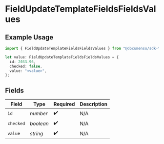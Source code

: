 # FieldUpdateTemplateFieldsFieldsValues

## Example Usage

```typescript
import { FieldUpdateTemplateFieldsFieldsValues } from "@documenso/sdk-typescript/models/operations";

let value: FieldUpdateTemplateFieldsFieldsValues = {
  id: 2033.96,
  checked: false,
  value: "<value>",
};
```

## Fields

| Field              | Type               | Required           | Description        |
| ------------------ | ------------------ | ------------------ | ------------------ |
| `id`               | *number*           | :heavy_check_mark: | N/A                |
| `checked`          | *boolean*          | :heavy_check_mark: | N/A                |
| `value`            | *string*           | :heavy_check_mark: | N/A                |